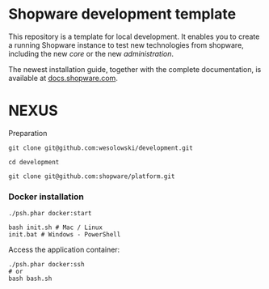 # Shopware development template

This repository is a template for local development. It enables you to create a running Shopware instance to test new technologies from shopware, including the new *core* or the new *administration*.

The newest installation guide, together with the complete documentation, is available at
[docs.shopware.com](https://docs.shopware.com/en/shopware-platform-en/getting-started).


# NEXUS

Preparation

```
git clone git@github.com:wesolowski/development.git

cd development

git clone git@github.com:shopware/platform.git
```


### Docker installation

```
./psh.phar docker:start

bash init.sh # Mac / Linux
init.bat # Windows - PowerShell
```

Access the application container:

```
./psh.phar docker:ssh
# or
bash bash.sh
```